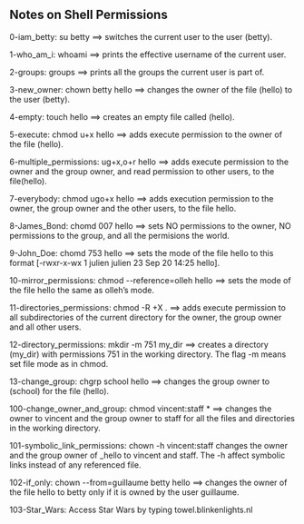 ## Notes on Shell Permissions

0-iam_betty: su betty ==> switches the current user to the user (betty).

1-who_am_i: whoami ==> prints the effective username of the current user.

2-groups: groups ==> prints all the groups the current user is part of.

3-new_owner: chown betty hello ==> changes the owner of the file (hello) to the user (betty).

4-empty: touch hello ==> creates an empty file called (hello).

5-execute: chmod u+x hello ==> adds execute permission to the owner of the file (hello).

6-multiple_permissions: ug+x,o+r hello ==> adds execute permission to the owner and the group owner, and read permission to other users, to the file(hello).

7-everybody: chmod ugo+x hello ==> adds execution permission to the owner, the group owner and the other users, to the file hello.

8-James_Bond: chomd 007 hello ==> sets NO permissions to the owner, NO permissions to the group, and all the permisions the world.

9-John_Doe: chomd 753 hello ==> sets the mode of the file hello to this format [-rwxr-x-wx 1 julien julien 23 Sep 20 14:25 hello].

10-mirror_permissions: chmod --reference=olleh hello ==> sets the mode of the file hello the same as olleh’s mode.

11-directories_permissions: chmod -R +X . ==> adds execute permission to all subdirectories of the current directory for the owner, the group owner and all other users.

12-directory_permissions: mkdir -m 751 my_dir ==> creates a directory (my_dir) with permissions 751 in the working directory. The flag -m means set file mode as in chmod.

13-change_group: chgrp school hello ==> changes the group owner to (school) for the file (hello).

100-change_owner_and_group: chmod vincent:staff * ==> changes the owner to vincent and the group owner to staff for all the files and directories in the working directory.

101-symbolic_link_permissions: chown -h vincent:staff changes the owner and the group owner of _hello to vincent and staff. The -h affect symbolic links instead of any referenced file.

102-if_only: chown --from=guillaume betty hello ==> changes the owner of the file hello to betty only if it is owned by the user guillaume.

103-Star_Wars: Access Star Wars by typing towel.blinkenlights.nl
